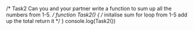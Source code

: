/* Task2
Can you and your partner write a function to sum up all the numbers from 1-5. */
 function Task2() {
    /* initalise sum
   for loop from 1-5
      add up the total
  return it */ 
 }
console.log(Task2())  
